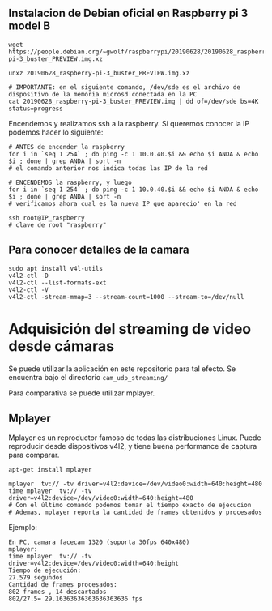 
Instalacion de Debian oficial en Raspberry pi 3 model B
-------------------------------------------------------

```
wget https://people.debian.org/~gwolf/raspberrypi/20190628/20190628_raspberry-pi-3_buster_PREVIEW.img.xz

unxz 20190628_raspberry-pi-3_buster_PREVIEW.img.xz

# IMPORTANTE: en el siguiente comando, /dev/sde es el archivo de dispositivo de la memoria microsd conectada en la PC
cat 20190628_raspberry-pi-3_buster_PREVIEW.img | dd of=/dev/sde bs=4K status=progress

```

Encendemos y realizamos ssh a la raspberry. Si queremos conocer la IP podemos
hacer lo siguiente:

```
# ANTES de encender la raspberry
for i in `seq 1 254` ; do ping -c 1 10.0.40.$i && echo $i ANDA & echo $i ; done | grep ANDA | sort -n
# el comando anterior nos indica todas las IP de la red

# ENCENDEMOS la raspberry, y luego
for i in `seq 1 254` ; do ping -c 1 10.0.40.$i && echo $i ANDA & echo $i ; done | grep ANDA | sort -n
# verificamos ahora cual es la nueva IP que aparecio' en la red

ssh root@IP_raspberry
# clave de root "raspberry"

```

Para conocer detalles de la camara
----------------------------------

```
sudo apt install v4l-utils
v4l2-ctl -D
v4l2-ctl --list-formats-ext
v4l2-ctl -V
v4l2-ctl -stream-mmap=3 --stream-count=1000 --stream-to=/dev/null
```


Adquisición del streaming de video desde cámaras
================================================

Se puede utilizar la aplicación en este repositorio para tal efecto.
Se encuentra bajo el directorio
``` cam_udp_streaming/ ```

Para comparativa se puede utilizar mplayer.

Mplayer
-------

Mplayer es un reproductor famoso de todas las distribuciones Linux.
Puede reproducir desde dispositivos v4l2, y tiene buena performance de captura
para comparar.

```
apt-get install mplayer

mplayer  tv:// -tv driver=v4l2:device=/dev/video0:width=640:height=480
time mplayer  tv:// -tv driver=v4l2:device=/dev/video0:width=640:height=480
# Con el último comando podemos tomar el tiempo exacto de ejecucion
# Ademas, mplayer reporta la cantidad de frames obtenidos y procesados
```

Ejemplo:

```
En PC, camara facecam 1320 (soporta 30fps 640x480)
mplayer:
time mplayer  tv:// -tv driver=v4l2:device=/dev/video0:width=640:height
Tiempo de ejecución:
27.579 segundos
Cantidad de frames procesados:
802 frames , 14 descartados
802/27.5= 29.16363636363636363636 fps

```

